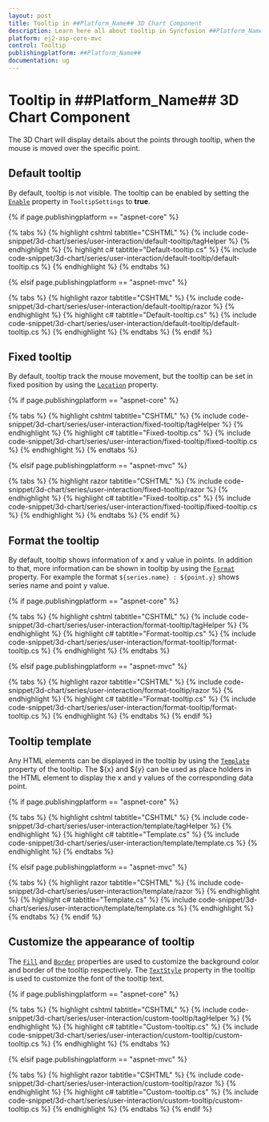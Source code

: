 ```yaml
---
layout: post
title: Tooltip in ##Platform_Name## 3D Chart Component
description: Learn here all about tooltip in Syncfusion ##Platform_Name## 3D Chart component of Syncfusion Essential JS 2 and more.
platform: ej2-asp-core-mvc
control: Tooltip
publishingplatform: ##Platform_Name##
documentation: ug
---
```


# Tooltip in ##Platform_Name## 3D Chart Component

The 3D Chart will display details about the points through tooltip, when the mouse is moved over the specific point.

## Default tooltip

By default, tooltip is not visible. The tooltip can be enabled by setting the [`Enable`](https://help.syncfusion.com/cr/aspnetcore-js2/Syncfusion.EJ2.Charts.Chart3DTooltipSettings.html#Syncfusion_EJ2_Charts_Chart3DTooltipSettings_Enable) property in `TooltipSettings` to **true**.

{% if page.publishingplatform == "aspnet-core" %}

{% tabs %}
{% highlight cshtml tabtitle="CSHTML" %}
{% include code-snippet/3d-chart/series/user-interaction/default-tooltip/tagHelper %}
{% endhighlight %}
{% highlight c# tabtitle="Default-tooltip.cs" %}
{% include code-snippet/3d-chart/series/user-interaction/default-tooltip/default-tooltip.cs %}
{% endhighlight %}
{% endtabs %}

{% elsif page.publishingplatform == "aspnet-mvc" %}

{% tabs %}
{% highlight razor tabtitle="CSHTML" %}
{% include code-snippet/3d-chart/series/user-interaction/default-tooltip/razor %}
{% endhighlight %}
{% highlight c# tabtitle="Default-tooltip.cs" %}
{% include code-snippet/3d-chart/series/user-interaction/default-tooltip/default-tooltip.cs %}
{% endhighlight %}
{% endtabs %}
{% endif %}



## Fixed tooltip

By default, tooltip track the mouse movement, but the tooltip can be set in fixed position by using the [`Location`](https://help.syncfusion.com/cr/aspnetcore-js2/Syncfusion.EJ2.Charts.Chart3DTooltipSettings.html#Syncfusion_EJ2_Charts_Chart3DTooltipSettings_Location) property.

{% if page.publishingplatform == "aspnet-core" %}

{% tabs %}
{% highlight cshtml tabtitle="CSHTML" %}
{% include code-snippet/3d-chart/series/user-interaction/fixed-tooltip/tagHelper %}
{% endhighlight %}
{% highlight c# tabtitle="Fixed-tooltip.cs" %}
{% include code-snippet/3d-chart/series/user-interaction/fixed-tooltip/fixed-tooltip.cs %}
{% endhighlight %}
{% endtabs %}

{% elsif page.publishingplatform == "aspnet-mvc" %}

{% tabs %}
{% highlight razor tabtitle="CSHTML" %}
{% include code-snippet/3d-chart/series/user-interaction/fixed-tooltip/razor %}
{% endhighlight %}
{% highlight c# tabtitle="Fixed-tooltip.cs" %}
{% include code-snippet/3d-chart/series/user-interaction/fixed-tooltip/fixed-tooltip.cs %}
{% endhighlight %}
{% endtabs %}
{% endif %}



## Format the tooltip

By default, tooltip shows information of x and y value in points. In addition to that, more information can be shown in tooltip by using the [`Format`](https://help.syncfusion.com/cr/aspnetcore-js2/Syncfusion.EJ2.Charts.Chart3DTooltipSettings.html#Syncfusion_EJ2_Charts_Chart3DTooltipSettings_Format) property. For example the format `${series.name} : ${point.y}` shows series name and point y value.

{% if page.publishingplatform == "aspnet-core" %}

{% tabs %}
{% highlight cshtml tabtitle="CSHTML" %}
{% include code-snippet/3d-chart/series/user-interaction/format-tooltip/tagHelper %}
{% endhighlight %}
{% highlight c# tabtitle="Format-tooltip.cs" %}
{% include code-snippet/3d-chart/series/user-interaction/format-tooltip/format-tooltip.cs %}
{% endhighlight %}
{% endtabs %}

{% elsif page.publishingplatform == "aspnet-mvc" %}

{% tabs %}
{% highlight razor tabtitle="CSHTML" %}
{% include code-snippet/3d-chart/series/user-interaction/format-tooltip/razor %}
{% endhighlight %}
{% highlight c# tabtitle="Format-tooltip.cs" %}
{% include code-snippet/3d-chart/series/user-interaction/format-tooltip/format-tooltip.cs %}
{% endhighlight %}
{% endtabs %}
{% endif %}



## Tooltip template

Any HTML elements can be displayed in the tooltip by using the [`Template`](https://help.syncfusion.com/cr/aspnetcore-js2/Syncfusion.EJ2.Charts.Chart3DTooltipSettings.html#Syncfusion_EJ2_Charts_Chart3DTooltipSettings_Template) property of the tooltip. The ${x} and ${y} can be used as place holders in the HTML element to display the x and y values of the corresponding data point.

{% if page.publishingplatform == "aspnet-core" %}

{% tabs %}
{% highlight cshtml tabtitle="CSHTML" %}
{% include code-snippet/3d-chart/series/user-interaction/template/tagHelper %}
{% endhighlight %}
{% highlight c# tabtitle="Template.cs" %}
{% include code-snippet/3d-chart/series/user-interaction/template/template.cs %}
{% endhighlight %}
{% endtabs %}

{% elsif page.publishingplatform == "aspnet-mvc" %}

{% tabs %}
{% highlight razor tabtitle="CSHTML" %}
{% include code-snippet/3d-chart/series/user-interaction/template/razor %}
{% endhighlight %}
{% highlight c# tabtitle="Template.cs" %}
{% include code-snippet/3d-chart/series/user-interaction/template/template.cs %}
{% endhighlight %}
{% endtabs %}
{% endif %}



## Customize the appearance of tooltip

The [`Fill`](https://help.syncfusion.com/cr/aspnetcore-js2/Syncfusion.EJ2.Charts.Chart3DTooltipSettings.html#Syncfusion_EJ2_Charts_Chart3DTooltipSettings_Fill) and [`Border`](https://help.syncfusion.com/cr/aspnetcore-js2/Syncfusion.EJ2.Charts.Chart3DTooltipSettings.html#Syncfusion_EJ2_Charts_Chart3DTooltipSettings_Border) properties are used to customize the background color and border of the tooltip respectively. The [`TextStyle`](https://help.syncfusion.com/cr/aspnetcore-js2/Syncfusion.EJ2.Charts.Chart3DTooltipSettings.html#Syncfusion_EJ2_Charts_Chart3DTooltipSettings_TextStyle) property in the tooltip is used to customize the font of the tooltip text.

{% if page.publishingplatform == "aspnet-core" %}

{% tabs %}
{% highlight cshtml tabtitle="CSHTML" %}
{% include code-snippet/3d-chart/series/user-interaction/custom-tooltip/tagHelper %}
{% endhighlight %}
{% highlight c# tabtitle="Custom-tooltip.cs" %}
{% include code-snippet/3d-chart/series/user-interaction/custom-tooltip/custom-tooltip.cs %}
{% endhighlight %}
{% endtabs %}

{% elsif page.publishingplatform == "aspnet-mvc" %}

{% tabs %}
{% highlight razor tabtitle="CSHTML" %}
{% include code-snippet/3d-chart/series/user-interaction/custom-tooltip/razor %}
{% endhighlight %}
{% highlight c# tabtitle="Custom-tooltip.cs" %}
{% include code-snippet/3d-chart/series/user-interaction/custom-tooltip/custom-tooltip.cs %}
{% endhighlight %}
{% endtabs %}
{% endif %}


